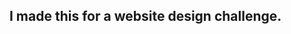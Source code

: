 

<h2>I made this for a website design challenge.</h2>
<div width=300 heigh=200 style="border-radius: 10px; background-color:#33475b" ></div> 
